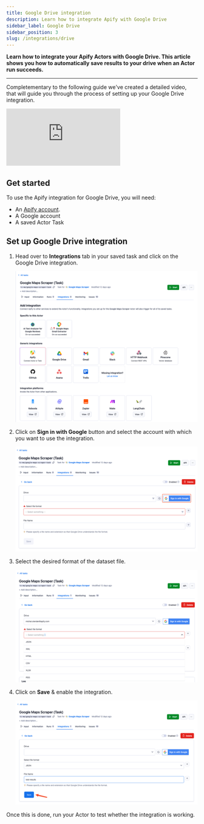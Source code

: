 ```yaml
---
title: Google Drive integration
description: Learn how to integrate Apify with Google Drive
sidebar_label: Google Drive
sidebar_position: 3
slug: /integrations/drive
---
```


**Learn how to integrate your Apify Actors with Google Drive. This article shows you how to automatically save results to your drive when an Actor run succeeds.**

---

Completementary to the following guide we've created a detailed video, that will guide you through the process of setting up your Google Drive integration.

<div class="youtubeVideoPlayer">
<iframe src="https://www.youtube-nocookie.com/embed/IFTeKdj6ZGM" title="YouTube video player" frameborder="0" allow="accelerometer; autoplay; clipboard-write; encrypted-media; gyroscope; picture-in-picture; web-share" allowfullscreen></iframe>
</div>

## Get started

To use the Apify integration for Google Drive, you will need:

- An [Apify account](https://console.apify.com/).
- A Google account
- A saved Actor Task

## Set up Google Drive integration

1. Head over to **Integrations** tab in your saved task and click on the Google Drive integration.

    ![Google Drive integration](../images/gdrive/google-maps-task-integrations.png)

1. Click on **Sign in with Google** button and select the account with which you want to use the integration.

    ![Google Drive integration signup](../images/gdrive/google-maps-task-integration-setup.png)

1. Select the desired format of the dataset file.

    ![Google Drive integration format](../images/gdrive/google-maps-task-integration-format.png)

1. Click on **Save** & enable the integration.

    ![Google Drive integration save](../images/gdrive/google-maps-task-integration-save.png)

Once this is done, run your Actor to test whether the integration is working.

